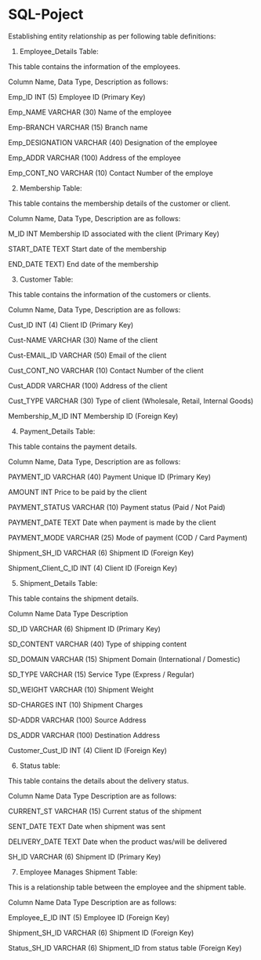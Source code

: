 # SQL-Poject
Establishing entity relationship as per following table definitions:

1) Employee_Details Table:

This table contains the information of the employees.

Column Name, Data Type, Description as follows:

Emp_ID INT (5) Employee ID (Primary Key)

Emp_NAME VARCHAR (30) Name of the employee

Emp-BRANCH VARCHAR (15) Branch name

Emp_DESIGNATION VARCHAR (40) Designation of the employee

Emp_ADDR VARCHAR (100) Address of the employee

Emp_CONT_NO VARCHAR (10) Contact Number of the employe


2) Membership Table:

This table contains the membership details of the customer or client.

Column Name, Data Type, Description are as follows:

M_ID INT Membership ID associated with the client (Primary Key)

START_DATE TEXT Start date of the membership

END_DATE TEXT) End date of the membership

3) Customer Table:

This table contains the information of the customers or clients. 

Column Name, Data Type, Description are as follows:

Cust_ID INT (4) Client ID (Primary Key)

Cust-NAME VARCHAR (30) Name of the client

Cust-EMAIL_ID VARCHAR (50) Email of the client

Cust_CONT_NO VARCHAR (10) Contact Number of the client

Cust_ADDR VARCHAR (100) Address of the client

Cust_TYPE VARCHAR (30) Type of client (Wholesale, Retail, Internal Goods)

Membership_M_ID INT Membership ID (Foreign Key)


4) Payment_Details Table:

This table contains the payment details.

Column Name, Data Type, Description are as follows:

PAYMENT_ID VARCHAR (40) Payment Unique ID (Primary Key)

AMOUNT INT Price to be paid by the client

PAYMENT_STATUS VARCHAR (10) Payment status (Paid / Not Paid)

PAYMENT_DATE TEXT Date when payment is made by the client

PAYMENT_MODE VARCHAR (25) Mode of payment (COD / Card Payment)

Shipment_SH_ID VARCHAR (6) Shipment ID (Foreign Key)

Shipment_Client_C_ID INT (4) Client ID (Foreign Key)

5) Shipment_Details Table:

This table contains the shipment details.

Column Name Data Type Description

SD_ID VARCHAR (6) Shipment ID (Primary Key)

SD_CONTENT VARCHAR (40) Type of shipping content 

SD_DOMAIN VARCHAR (15) Shipment Domain (International / Domestic)

SD_TYPE VARCHAR (15) Service Type (Express / Regular)

SD_WEIGHT VARCHAR (10) Shipment Weight

SD-CHARGES INT (10) Shipment Charges

SD-ADDR VARCHAR (100) Source Address

DS_ADDR VARCHAR (100) Destination Address

Customer_Cust_ID INT (4) Client ID (Foreign Key)

6) Status table:

This table contains the details about the delivery status.

Column Name Data Type Description are as follows:

CURRENT_ST VARCHAR (15) Current status of the shipment

SENT_DATE TEXT Date when shipment was sent

DELIVERY_DATE TEXT Date when the product was/will be delivered

SH_ID VARCHAR (6) Shipment ID (Primary Key)


7) Employee Manages Shipment Table:

This is a relationship table between the employee and the shipment table. 

Column Name Data Type Description are as follows:

Employee_E_ID INT (5) Employee ID (Foreign Key)

Shipment_SH_ID VARCHAR (6) Shipment ID (Foreign Key)

Status_SH_ID VARCHAR (6) Shipment_ID from status table (Foreign Key)










